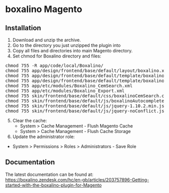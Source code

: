# boxalino Magento

## Installation

1. Download and unzip the archive.
2. Go to the directory you just unzipped the plugin into
3. Copy all files and directories into main Magento directory.
4. Set chmod for Boxalino directory and files:
<pre>
chmod 755 -R app/code/local/Boxalino/
chmod 755 app/design/frontend/base/default/layout/boxalino.xml
chmod 755 app/design/frontend/base/default/template/boxalino/catalogsearch/form.mini.phtml
chmod 755 app/design/frontend/base/default/template/boxalino/head.phtml
chmod 755 app/etc/modules/Boxalino_CemSearch.xml
chmod 755 app/etc/modules/Boxalino_Export.xml
chmod 755 skin/frontend/base/default/css/boxalinoCemSearch.css
chmod 755 skin/frontend/base/default/js/boxalinoAutocomplete.js
chmod 755 skin/frontend/base/default/js/jquery-1.10.2.min.js
chmod 755 skin/frontend/base/default/js/jquery-noConflict.js
</pre>
5. Clear the cache:
   * System > Cache Management - Flush Magento Cache
   * System > Cache Management - Flush Cache Storage
6. Update the administrator role:
  * System > Permissions > Roles > Administrators - Save Role

## Documentation

The latest documentation can be found at:
https://boxalino.zendesk.com/hc/en-gb/articles/203757896-Getting-started-with-the-boxalino-plugin-for-Magento
